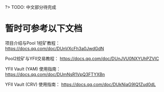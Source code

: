 ?> TODO: 中文部分待完成

# 暂时可参考以下文档

项目介绍与Pool 1挖矿教程： https://docs.qq.com/doc/DUnVXcFh3a0JwdGdN

Pool2挖矿与YFII交易教程： https://docs.qq.com/doc/DUnJVU0NXYUhPZVlC

YFII Vault (YAM) 使用指南： https://docs.qq.com/doc/DUmNsR1VpQ3FTYXBn

YFII Vault (CRV) 使用指南： https://docs.qq.com/doc/DUkNiaG9IQ1Zud0dL
